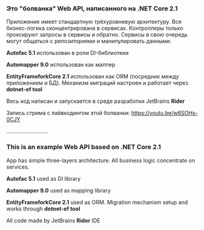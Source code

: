 
### Это "болванка" Web API, написанного на .NET Core 2.1
Приложение имеет стандартную трёхуровневую архитектуру. 
Вся бизнес-логика сконцентрирована в сервисах.
Контроллеры только проксируют запросы в сервисы и обратно. 
Сервисы в свою очередь могут общаться с репозиториями и манипулировать данными.

**Autofac 5.1** использован в роли DI-библиотеки

**Automapper 9.0** использован как маппер

**EntityFrameforkCore 2.1** использован как ORM (посредник между приложением и БД). Механизм миграций настроен и работает через **dotnet-ef tool**

Весь код написан и запускается в среде разработки JetBrains **Rider**

Запись стрима с лайвкодингом этой болванки: https://youtu.be/w6SOHs-0CJY


...........................


### This is an example Web API based on .NET Core 2.1
App has simple three-layers architecture. 
All business logic concentrate on services.

**Autofac 5.1** used as DI library

**Automapper 9.0** used as mapping library

**EntityFrameforkCore 2.1** used as ORM. Migration mechanism setup and works through **dotnet-ef tool**

All code made by JetBrains **Rider** IDE
